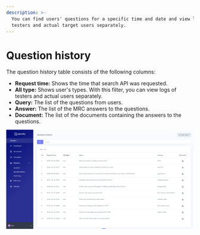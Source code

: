 ```yaml
---
description: >-
  You can find users' questions for a specific time and date and view logs of
  testers and actual target users separately.
---
```


# Question history

The question history table consists of the following columns:

* **Request time:** Shows the time that search API was requested.
* **All type:** Shows user's types. With this filter, you can view logs of testers and actual users separately.
* **Query:** The list of the questions from users.
* **Answer:** The list of the MRC answers to the questions.
* **Document:** The list of the documents containing the answers to the questions.

![&apos;Question history&apos; page](../../.gitbook/assets/image%20%2843%29.png)




